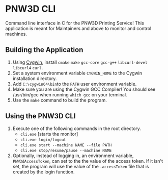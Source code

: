 # PNW3D CLI
Command line interface in C for the PNW3D Printing Service! This application is meant for Maintainers and above to monitor and control machines.

## Building the Application
1. Using [Cygwin](https://www.cygwin.com/), install `cmake` `make` `gcc-core` `gcc-g++` `libcurl-devel` `libcurl4` `curl`.
2. Set a system environment variable `CYGWIN_HOME` to the Cygwin installation directory.
3. Add `C:\cygwin64\bin`to the `PATH` user environment variable.
4. Make sure you are using the Cygwin GCC Compiler! You should see /usr/bin/gcc when running `which gcc` on your terminal.
5. Use the `make` command to build the program.

## Using the PNW3D CLI
1. Execute one of the following commands in the root directory.
    * `cli.exe` [starts the monitor]
    * `cli.exe login/logout`
    * `cli.exe start --machine NAME --file PATH`
    * `cli.exe stop/resume/pause --machine NAME`
2. Optionally, instead of logging in, an environment variable, `PNW3dAccessToken`, can set to the the value of the access token. If it isn't set, the program will use the value of the `.accessToken` file that is created by the login function.